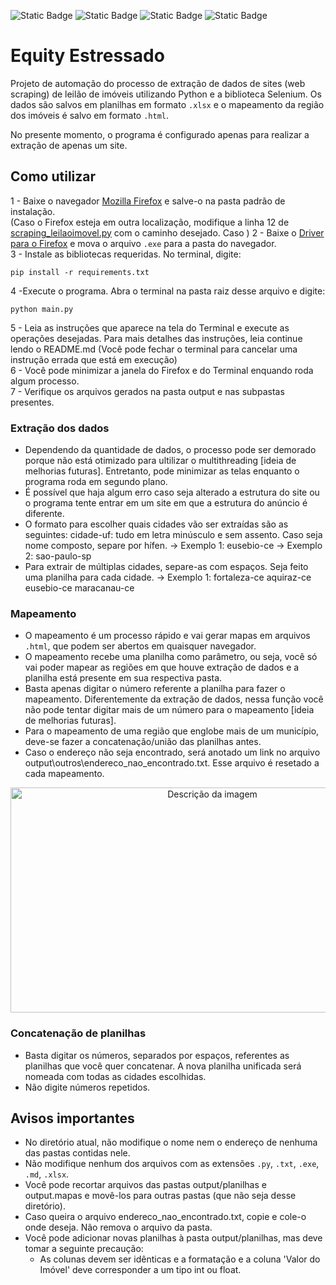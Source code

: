 ![Static Badge](https://img.shields.io/badge/Python-yellow?logo=python) ![Static Badge](https://img.shields.io/badge/web%20Scraping-green)  ![Static Badge](https://img.shields.io/badge/automation-red) ![Static Badge](https://img.shields.io/badge/Folium-brown)




# Equity Estressado

Projeto de automação do processo de extração de dados de sites (web scraping) de leilão de imóveis utilizando Python e a biblioteca Selenium. Os dados são salvos em planilhas em formato `.xlsx` e o mapeamento da região dos imóveis é salvo em formato `.html`.

No presente momento, o programa é configurado apenas para realizar a extração de apenas um site.

## Como utilizar

1 - Baixe o navegador [Mozilla Firefox](https://www.mozilla.org/pt-BR/firefox/new/) e salve-o na pasta padrão de instalação.  
    (Caso o Firefox esteja em outra localização, modifique a linha 12 de [scraping_leilaoimovel.py](./src/scraping/scraping_leilaoimovel.py) com o caminho desejado. Caso )
2 - Baixe o [Driver para o Firefox](https://github.com/mozilla/geckodriver/releases) e mova o arquivo `.exe` para a pasta do navegador.  
3 - Instale as bibliotecas requeridas. No terminal, digite:
```
pip install -r requirements.txt
```
4 -Execute o programa. Abra o terminal na pasta raiz desse arquivo e digite:
```
python main.py
```
5 - Leia as instruções que aparece na tela do Terminal e execute as operações desejadas. Para mais detalhes das instruções, leia continue lendo o README.md
    (Você pode fechar o terminal para cancelar uma instrução errada que está em execução)  
6 - Você pode minimizar a janela do Firefox e do Terminal enquando roda algum processo.  
7 - Verifique os arquivos gerados na pasta output e nas subpastas presentes.  


### Extração dos dados
- Dependendo da quantidade de dados, o processo pode ser demorado porque não está otimizado para ultilizar o multithreading [ideia de melhorias futuras].
Entretanto, pode minimizar as telas enquanto o programa roda em segundo plano.
- É possível que haja algum erro caso seja alterado a estrutura do site ou o programa tente entrar em um site em que a estrutura do anúncio é diferente.
- O formato para escolher quais cidades vão ser extraídas são as seguintes:
    cidade-uf: tudo em letra minúsculo e sem assento. Caso seja nome composto, separe por hífen.
        -> Exemplo 1: eusebio-ce
        -> Exemplo 2: sao-paulo-sp
- Para extrair de múltiplas cidades, separe-as com espaços. Seja feito uma planilha para cada cidade.
        -> Exemplo 1: fortaleza-ce aquiraz-ce eusebio-ce maracanau-ce

### Mapeamento
- O mapeamento é um processo rápido e vai gerar mapas em arquivos `.html`, que podem ser abertos em quaisquer navegador.
- O mapeamento recebe uma planilha como parâmetro, ou seja, você só vai poder mapear as regiões em que houve extração de dados e a planilha está presente em sua respectiva pasta.
- Basta apenas digitar o número referente a planilha para fazer o mapeamento.
    Diferentemente da extração de dados, nessa função você não pode tentar digitar mais de um número para o mapeamento [ideia de melhorias futuras].
- Para o mapeamento de uma região que englobe mais de um município, deve-se fazer a concatenação/união das planilhas antes.
- Caso o endereço não seja encontrado, será anotado um link no arquivo output\outros\endereco_nao_encontrado.txt. Esse arquivo é resetado a cada mapeamento.

<p align="center">
  <img src="https://github.com/user-attachments/assets/e7643f40-89e7-4b3b-85b3-ce0821b5c00c" alt="Descrição da imagem" height="360" width="630">
</p>


### Concatenação de planilhas
- Basta digitar os números, separados por espaços, referentes as planilhas que você quer concatenar. A nova planilha unificada será nomeada com todas as cidades escolhidas.
- Não digite números repetidos.


## Avisos importantes
- No diretório atual, não modifique o nome nem o endereço de nenhuma das pastas contidas nele.
- Não modifique nenhum dos arquivos com as extensões `.py`, `.txt`, `.exe`, `.md`, `.xlsx`.
- Você pode recortar arquivos das pastas output/planilhas e output.mapas e movê-los para outras pastas (que não seja desse diretório).
- Caso queira o arquivo endereco_nao_encontrado.txt, copie e cole-o onde deseja. Não remova o arquivo da pasta.
- Você pode adicionar novas planilhas à pasta output/planilhas, mas deve tomar a seguinte precaução:
    - As colunas devem ser idênticas e a formatação e a coluna 'Valor do Imóvel' deve corresponder a um tipo int ou float.


